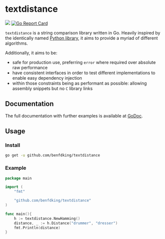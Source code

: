 # textdistance

[![](https://godoc.org/github.com/benfdking/textdistance?status.svg)](https://pkg.go.dev/github.com/benfdking/textdistance?tab=doc)
[![Go Report Card](https://goreportcard.com/badge/github.com/benfdking/textdistance)](https://goreportcard.com/report/github.com/benfdking/textdistance)

`textdistance` is a string comparison library written in Go. Heavily inspired by the identically named [Python library](https://github.com/life4/textdistance), it aims to provide a myriad of different algorithms. 
 
Additionally, it aims to be:

- safe for production use, preferring `error` where required over absolute raw performance
- have consistent interfaces in order to test different implementations to enable easy dependency injection
- within those constraints being as performant as possible: allowing assembly snippets but no `C` library links 

## Documentation

The full documentation with further examples is available at [GoDoc](https://pkg.go.dev/github.com/benfdking/textdistance?tab=doc).

## Usage

### Install

```bash
go get -u github.com/benfdking/textdistance
```

### Example

```go
package main 

import (
    "fmt"

    "github.com/benfdking/textdistance"
)

func main(){
	h := textdistance.NewHamming()
	distance, _ := h.Distance("drummer", "dresser")
	fmt.Println(distance)
}
```
